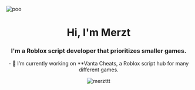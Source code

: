 ![poo](https://user-images.githubusercontent.com/120368875/210505431-206f932e-fc1d-4251-9048-2e78fed91f96.png)

<h1 align="center">Hi, I'm Merzt</h1>
<h3 align="center">I'm a Roblox script developer that prioritizes smaller games.</h3>

<p align="center"> - 🔭 I’m currently working on **Vanta Cheats, a Roblox script hub for many different games.

<p align="center"> <img src="https://komarev.com/ghpvc/?username=merzttt&label=Profile%20views&color=0e75b6&style=flat" alt="merzttt" /> </p>
